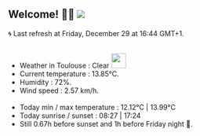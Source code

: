 ## Welcome! 👋😎 <a href="https://visitorbadge.io/status?path=https%3A%2F%2Fgithub.com%2Frazmi0"><img src="https://api.visitorbadge.io/api/visitors?path=https%3A%2F%2Fgithub.com%2Frazmi0&countColor=%23dce775&style=flat" /></a>


🌀 Last refresh at Friday, December 29 at 16:44 GMT+1. <br /><br />
<ul>
    <li>Weather in Toulouse : Clear <img src="http:&#x2F;&#x2F;openweathermap.org&#x2F;img&#x2F;w&#x2F;01d.png" width="30" height="30" /> </li>
    <li>Current temperature : 13.85°C.</li>
    <li>Humidity : 72%.</li>
    <li>Wind speed : 2.57 km/h.</li>
    <br />
    <li>Today min / max temperature : 12.12°C | 13.99°C</li>
    <li>Today sunrise / sunset : 08:27 | 17:24</li>
    <li>Still 0.67h before sunset and 1h before Friday night 💅.</li>
</ul>